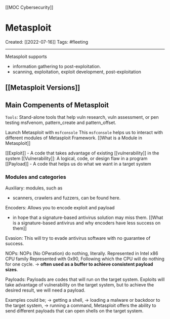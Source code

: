 [[MOC Cybersecurity]]

# Metasploit
Created:  [[2022-07-16]]
Tags: #fleeting 

---
Metasploit supports
- information gathering to post-exploitation.
- scanning, exploitation, exploit development, post-exploitation


## [[Metasploit Versions]]



## Main Compenents of Metasploit
`Tools`: Stand-alone tools that help vuln research, vuln assessment, or pen testing
            msfvenom, pattern_create and pattern_offset.


Launch Metasploit with `msfconsole`
This `msfconsole` helps us to interact with different modules of Metasploit Framework. [[What is a Module in Metasploit]]


[[Exploit]] - A code that takes advantage of existing [[vulnerability]] in the system
[[Vulnerability]]: A logical, code, or design flaw in a program
[[Payload]] - A code that helps us do what we want in a target system


### Modules and categories
Auxiliary: modules, such as 
- scanners, crawlers and fuzzers, can be found here.


Encoders: Allows you to encode exploit and payload 
- in hope that a signature-based antivirus solution may miss them.
[[What is a signature-based antivirus and why encoders have less success on them]]


Evasion: This will try to evade antivirus software with no guarantee of success. 


NOPs: NOPs (No OPeration) do nothing, literally.
Represented in Intel x86 CPU family 
Represented with 0x90, 
Following which the CPU will do nothing for one cycle. 
-> **often used as a buffer to achieve consistent payload sizes**.


Payloads: Payloads are codes that will run on the target system.
Exploits will take advantage of vulnerability on the target system, 
but to achieve the desired result, we will need a payload. 

Examples could be; 
-> getting a shell, 
-> loading a malware or backdoor to the target system, 
-> running a command, 
Metasploit offers the ability to send different payloads that can open shells on the target system.
